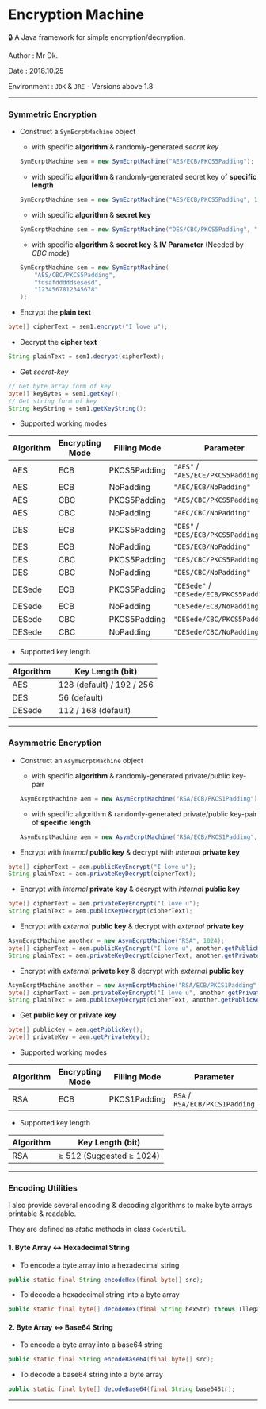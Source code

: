 # Encryption Machine

🔒 A Java framework for simple encryption/decryption.

Author : Mr Dk.

Date : 2018.10.25

Environment : `JDK` & `JRE` - Versions above 1.8

---

### Symmetric Encryption

* Construct a `SymEcrptMachine` object

  * with specific __algorithm__ & randomly-generated _secret key_

  ```java
  SymEcrptMachine sem = new SymEcrptMachine("AES/ECB/PKCS5Padding");
  ```

  * with specific __algorithm__ & randomly-generated secret key of __specific length__

  ```java
  SymEcrptMachine sem = new SymEcrptMachine("AES/ECB/PKCS5Padding", 192);
  ```

  * with specific __algorithm__ & __secret key__

  ```java
  SymEcrptMachine sem = new SymEcrptMachine("DES/CBC/PKCS5Padding", "12345678");
  ```

  * with specific __algorithm__ & __secret key__ & __IV Parameter__ (Needed by _CBC_ mode)

  ```java
  SymEcrptMachine sem = new SymEcrptMachine(
      "AES/CBC/PKCS5Padding",
      "fdsafdddddsesesd",
      "1234567812345678"
  );
  ```

* Encrypt the __plain text__

```java
byte[] cipherText = sem1.encrypt("I love u");
```

* Decrypt the __cipher text__

```java
String plainText = sem1.decrypt(cipherText);
```

* Get _secret-key_

```java
// Get byte array form of key
byte[] keyBytes = sem1.getKey();
// Get string form of key
String keyString = sem1.getKeyString();
```

* Supported working modes

| Algorithm | Encrypting Mode | Filling Mode | Parameter                                |
| --------- | --------------- | ------------ | ---------------------------------------- |
| AES       | ECB             | PKCS5Padding | `"AES"` / `"AES/ECE/PKCS5Padding"`       |
| AES       | ECB             | NoPadding    | `"AEC/ECB/NoPadding"`                    |
| AES       | CBC             | PKCS5Padding | `"AES/CBC/PKCS5Padding"`                 |
| AES       | CBC             | NoPadding    | `"AEC/CBC/NoPadding"`                    |
| DES       | ECB             | PKCS5Padding | `"DES"` / `"DES/ECB/PKCS5Padding"`       |
| DES       | ECB             | NoPadding    | `"DES/ECB/NoPadding"`                    |
| DES       | CBC             | PKCS5Padding | `"DES/CBC/PKCS5Padding"`                 |
| DES       | CBC             | NoPadding    | `"DES/CBC/NoPadding"`                    |
| DESede    | ECB             | PKCS5Padding | `"DESede"` / `"DESede/ECB/PKCS5Padding"` |
| DESede    | ECB             | NoPadding    | `"DESede/ECB/NoPadding"`                 |
| DESede    | CBC             | PKCS5Padding | `"DESede/CBC/PKCS5Padding"`              |
| DESede    | CBC             | NoPadding    | `"DESede/CBC/NoPadding"`                 |

* Supported key length

| Algorithm | Key Length (bit)          |
| --------- | ------------------------- |
| AES       | 128 (default) / 192 / 256 |
| DES       | 56 (default)              |
| DESede    | 112 / 168 (default)       |

---

### Asymmetric Encryption

* Construct an `AsymEcrptMachine` object

  * with specific __algorithm__ & randomly-generated private/public key-pair

  ```java
  AsymEcrptMachine aem = new AsymEcrptMachine("RSA/ECB/PKCS1Padding");
  ```

  * with specific algorithm & randomly-generated private/public key-pair of __specific length__

  ```java
  AsymEcrptMachine aem = new AsymEcrptMachine("RSA/ECB/PKCS1Padding", 1024);
  ```

* Encrypt with _internal_ __public key__ & decrypt with _internal_ __private key__

```java
byte[] cipherText = aem.publicKeyEncrypt("I love u");
String plainText = aem.privateKeyDecrypt(cipherText);
```

* Encrypt with _internal_ __private key__ & decrypt with _internal_ __public key__

```java
byte[] cipherText = aem.privateKeyEncrypt("I love u");
String plainText = aem.publicKeyDecrypt(cipherText);
```

* Encrypt with _external_ __public key__ & decrypt with _external_ __private key__

```java
AsymEcrptMachine another = new AsymEcrptMachine("RSA", 1024);
byte[] cipherText = aem.publicKeyEncrypt("I love u", another.getPublicKey());
String plainText = aem.privateKeyDecrypt(cipherText, another.getPrivateKey());
```

* Encrypt with _external_ __private key__ & decrypt with _external_ __public key__

```java
AsymEcrptMachine another = new AsymEcrptMachine("RSA/ECB/PKCS1Padding", 1024);
byte[] cipherText = aem.privateKeyEncrypt("I love u", another.getPrivateKey());
String plainText = aem.publicKeyDecrypt(cipherText, another.getPublicKey());
```

* Get __public key__ or __private key__

```java
byte[] publicKey = aem.getPublicKey();
byte[] privateKey = aem.getPrivateKey();
```

* Supported working modes

| Algorithm | Encrypting Mode | Filling Mode | Parameter                      |
| --------- | --------------- | ------------ | ------------------------------ |
| RSA       | ECB             | PKCS1Padding | `RSA` / `RSA/ECB/PKCS1Padding` |

* Supported key length

| Algorithm | Key Length (bit)         |
| --------- | ------------------------ |
| RSA       | ≥ 512 (Suggested ≥ 1024) |

---

### Encoding Utilities

I also provide several encoding & decoding algorithms to make byte arrays printable & readable.

They are defined as _static_ methods in class `CoderUtil`.

#### 1. Byte Array <-> Hexadecimal String

* To encode a byte array into a hexadecimal string

```java
public static final String encodeHex(final byte[] src);
```

* To decode a hexadecimal string into a byte array

```java
public static final byte[] decodeHex(final String hexStr) throws IllegalHexCharacterException;
```

#### 2. Byte Array <-> Base64 String

* To encode a byte array into a base64 string

```java
public static final String encodeBase64(final byte[] src);
```

* To decode a base64 string into a byte array

```java
public static final byte[] decodeBase64(final String base64Str);
```

---

